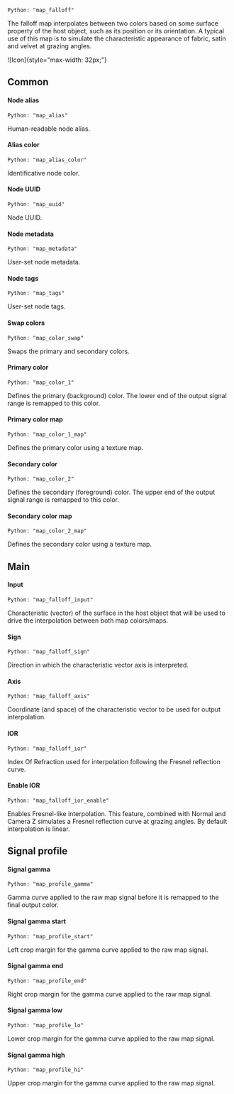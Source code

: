 `Python: "map_falloff"`

The falloff map interpolates between two colors based on some surface property of the host object, such as its position or its orientation. A typical use of this map is to simulate the characteristic appearance of fabric, satin and velvet at grazing angles.

![Icon]{style="max-width: 32px;"}

## Common

#### Node alias
`Python: "map_alias"`

Human-readable node alias.

#### Alias color
`Python: "map_alias_color"`

Identificative node color.

#### Node UUID
`Python: "map_uuid"`

Node UUID.

#### Node metadata
`Python: "map_metadata"`

User-set node metadata.

#### Node tags
`Python: "map_tags"`

User-set node tags.

#### Swap colors
`Python: "map_color_swap"`

Swaps the primary and secondary colors.

#### Primary color
`Python: "map_color_1"`

Defines the primary (background) color. The lower end of the output signal range is remapped to this color.

#### Primary color map
`Python: "map_color_1_map"`

Defines the primary color using a texture map.

#### Secondary color
`Python: "map_color_2"`

Defines the secondary (foreground) color. The upper end of the output signal range is remapped to this color.

#### Secondary color map
`Python: "map_color_2_map"`

Defines the secondary color using a texture map.

## Main

#### Input
`Python: "map_falloff_input"`

Characteristic (vector) of the surface in the host object that will be used to drive the interpolation between both map colors/maps.

#### Sign
`Python: "map_falloff_sign"`

Direction in which the characteristic vector axis is interpreted.

#### Axis
`Python: "map_falloff_axis"`

Coordinate (and space) of the characteristic vector to be used for output interpolation.

#### IOR
`Python: "map_falloff_ior"`

Index Of Refraction used for interpolation following the Fresnel reflection curve.

#### Enable IOR
`Python: "map_falloff_ior_enable"`

Enables Fresnel-like interpolation. This feature, combined with Normal and Camera Z simulates a Fresnel reflection curve at grazing angles. By default interpolation is linear.

## Signal profile

#### Signal gamma
`Python: "map_profile_gamma"`

Gamma curve applied to the raw map signal before it is remapped to the final output color.

#### Signal gamma start
`Python: "map_profile_start"`

Left crop margin for the gamma curve applied to the raw map signal.

#### Signal gamma end
`Python: "map_profile_end"`

Right crop margin for the gamma curve applied to the raw map signal.

#### Signal gamma low
`Python: "map_profile_lo"`

Lower crop margin for the gamma curve applied to the raw map signal.

#### Signal gamma high
`Python: "map_profile_hi"`

Upper crop margin for the gamma curve applied to the raw map signal.

